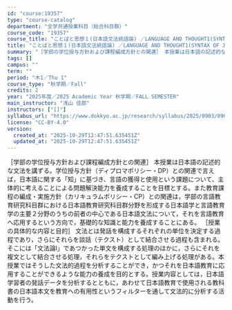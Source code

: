 ```yaml
---
id: "course:19357"
type: "course-catalog"
department: "全学共通授業科目（総合科目群）"
course_code: "19357"
course_title: "ことばと思想１(日本語文法統語論) ／LANGUAGE AND THOUGHT1(SYNTAX OF JAPANESE GRAMMAR)"
title: "ことばと思想１(日本語文法統語論) ／LANGUAGE AND THOUGHT1(SYNTAX OF JAPANESE GRAMMAR)"
summary: "［学部の学位授与方針および課程編成方針との関連］ 本授業は日本語の記述的な文法を講ずる。学位授与方針（ディプロマポリシー・DP）との関連で言えば，日本語に関する「知」に基づき、言語の獲得と使用という課題について、主体的に考えることによる問題…"
tags: []
campus: ""
term: ""
period: "木1／Thu 1"
course_type: "秋学期／Fall"
credits: 2
year: "2025年度／2025 Academic Year 秋学期／FALL SEMESTER"
main_instructor: "浅山 佳郎"
instructors: ["[]"]
syllabus_url: "https://www.dokkyo.ac.jp/research/syllabus/2025/0903/0903_19357_ja_JP.html"
license: "CC-BY-4.0"
version:
  created_at: "2025-10-29T12:47:51.635451Z"
  updated_at: "2025-10-29T12:47:51.635451Z"
---
```

［学部の学位授与方針および課程編成方針との関連］ 本授業は日本語の記述的な文法を講ずる。学位授与方針（ディプロマポリシー・DP）との関連で言えば，日本語に関する「知」に基づき、言語の獲得と使用という課題について、主体的に考えることによる問題解決能力を養成することを目標とする。また教育課程の編成・実施方針（カリキュラムポリシー・CP）との関連は，学部の言語教育研究科目群における日本語教育研究科目群分野を形成する日本語学と言語教育学の主要２分野のうちの前者の中心である日本語文法について，それを言語教育へ応用するという方向で，基礎的な知識と能力を養成することにある。 ［授業の具体的な内容と目的］ 文法とは発話を構成するそれぞれの単位を決定する過程であり，さらにそれらを談話（テクスト）として結合させる過程も含まれる。そこには「文法論Ⅰ」であつかった単文を構成する処理のほかに，さらにそれを複文として結合させる処理，それらをテクストとして編み上げる処理がある。本授業ではそうした文法的過程を分析することができ，かつそれを日本語教育に応用することができるような能力の養成を目的とする。授業内容としては，日本語学習者の発話データを分析するとともに，あわせて日本語教育で使用される教科書の日本語本文を教育への有用性というフィルターを通して文法的に分析する活動を行う。
